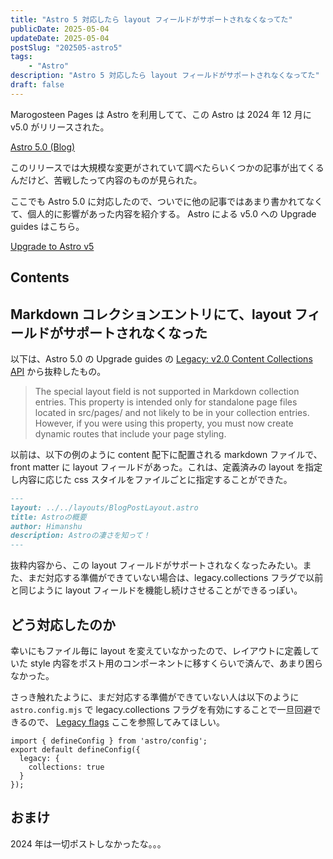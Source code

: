 ```yaml
---
title: "Astro 5 対応したら layout フィールドがサポートされなくなってた"
publicDate: 2025-05-04
updateDate: 2025-05-04
postSlug: "202505-astro5"
tags:
    - "Astro"
description: "Astro 5 対応したら layout フィールドがサポートされなくなってた"
draft: false
---
```


Marogosteen Pages は Astro を利用してて、この Astro は 2024 年 12 月に v5.0 がリリースされた。

[Astro 5.0 (Blog)](https://astro.build/blog/astro-5/)

このリリースでは大規模な変更がされていて調べたらいくつかの記事が出てくるんだけど、苦戦したって内容のものが見られた。

ここでも Astro 5.0 に対応したので、ついでに他の記事ではあまり書かれてなくて、個人的に影響があった内容を紹介する。
Astro による v5.0 への Upgrade guides はこちら。

[Upgrade to Astro v5](https://docs.astro.build/ja/guides/upgrade-to/v5/)

## Contents

## Markdown コレクションエントリにて、layout フィールドがサポートされなくなった

以下は、Astro 5.0 の Upgrade guides の [Legacy: v2.0 Content Collections API](https://docs.astro.build/en/guides/upgrade-to/v5/#legacy-v20-content-collections-api) から抜粋したもの。

> The special layout field is not supported in Markdown collection entries. This property is intended only for standalone page files located in src/pages/ and not likely to be in your collection entries. However, if you were using this property, you must now create dynamic routes that include your page styling.

以前は、以下の例のように content 配下に配置される markdown ファイルで、front matter に layout フィールドがあった。これは、定義済みの layout を指定し内容に応じた css スタイルをファイルごとに指定することができた。

```markdown
---
layout: ../../layouts/BlogPostLayout.astro
title: Astroの概要
author: Himanshu
description: Astroの凄さを知って！
---

```

抜粋内容から、この layout フィールドがサポートされなくなったみたい。また、まだ対応する準備ができていない場合は、legacy.collections フラグで以前と同じように layout フィールドを機能し続けさせることができるっぽい。

## どう対応したのか

幸いにもファイル毎に layout を変えていなかったので、レイアウトに定義していた style 内容をポスト用のコンポーネントに移すくらいで済んで、あまり困らなかった。

さっき触れたように、まだ対応する準備ができていない人は以下のように `astro.config.mjs` で legacy.collections フラグを有効にすることで一旦回避できるので、
[Legacy flags](https://docs.astro.build/en/reference/legacy-flags/) ここを参照してみてほしい。

```
import { defineConfig } from 'astro/config';
export default defineConfig({
  legacy: {
    collections: true
  }
});
```

## おまけ
2024 年は一切ポストしなかったな。。。
